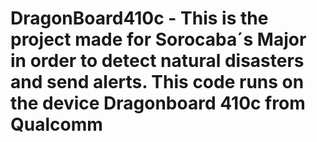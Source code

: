 # DragonBoard410c - This is the project made for Sorocaba´s Major in order to detect natural disasters and send alerts. This code runs on the device Dragonboard 410c from Qualcomm
